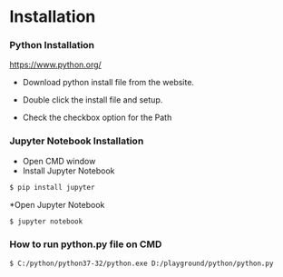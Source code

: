 # Installation

### Python Installation
https://www.python.org/

* Download python install file from the website.

* Double click the install file and setup.

* Check the checkbox option for the Path

### Jupyter Notebook Installation

* Open CMD window
* Install Jupyter Notebook
```bash
$ pip install jupyter 
```
*Open Jupyter Notebook
```bash
$ jupyter notebook 
```

### How to run python.py file on CMD
```bash
$ C:/python/python37-32/python.exe D:/playground/python/python.py
```
